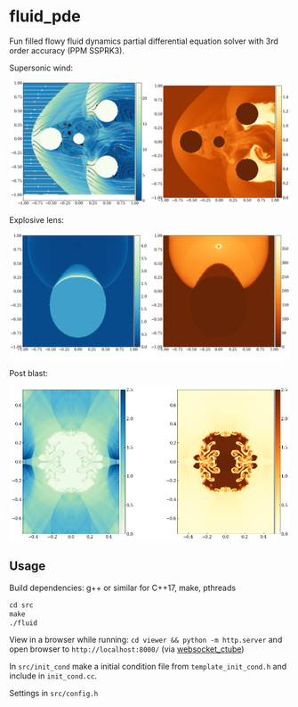 # fluid_pde
Fun filled flowy fluid dynamics partial differential equation solver with 3rd
order accuracy (PPM SSPRK3).

Supersonic wind:

![supersonic_wind](supersonic.png)


Explosive lens:

![explosive_lens](explosive_lens.png)

Post blast:

![post_blast](post_blast.png)

## Usage

Build dependencies: g++ or similar for C++17, make, pthreads

```
cd src
make
./fluid
```

View in a browser while running: `cd viewer && python -m http.server` and
open browser to `http://localhost:8000/` (via
[websocket_ctube](https://github.com/bryance-oyang/websocket_ctube))

In `src/init_cond` make a initial condition file from `template_init_cond.h` and
include in `init_cond.cc`.

Settings in `src/config.h`

